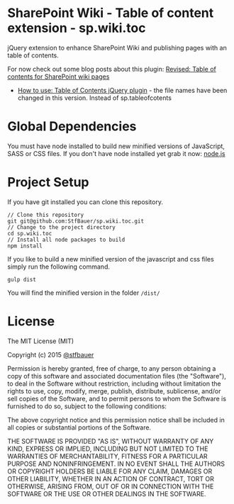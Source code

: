 # SharePoint Wiki - Table of content extension - sp.wiki.toc
jQuery extension to enhance SharePoint Wiki and publishing pages with an table of contents.

For now check out some blog posts about this plugin:
[Revised: Table of contents for SharePoint wiki pages](http://www.n8d.at/blog/revised-table-of-contents-for-wiki-pages/)

* [How to use: Table of Contents jQuery plugin](http://www.n8d.at/blog/how-to-use-table-of-content-jquery-plugin/) - the file names have been changed in this version. Instead of sp.tableofcotents

# Global Dependencies
You must have node installed to build new minified versions of JavaScript, SASS or CSS files. 
If you don't have node installed yet grab it now: [node.js
](https://nodejs.org/en/)

# Project Setup
If you have git installed you can clone this repository.

```
// Clone this repository
git git@github.com:StfBauer/sp.wiki.toc.git
// Change to the project directory
cd sp.wiki.toc
// Install all node packages to build
npm install
```

If you like to build a new minified version of the javascript and css files simply run the following command.
```
gulp dist
```
You will find the minified version in the folder ```/dist/```

# License
The MIT License (MIT)

Copyright (c) 2015 [@stfbauer](http://twitter.com/stfbauer)

Permission is hereby granted, free of charge, to any person obtaining a copy of this software and associated documentation files (the "Software"), to deal in the Software without restriction, including without limitation the rights to use, copy, modify, merge, publish, distribute, sublicense, and/or sell copies of the Software, and to permit persons to whom the Software is furnished to do so, subject to the following conditions:

The above copyright notice and this permission notice shall be included in all copies or substantial portions of the Software.

THE SOFTWARE IS PROVIDED "AS IS", WITHOUT WARRANTY OF ANY KIND, EXPRESS OR IMPLIED, INCLUDING BUT NOT LIMITED TO THE WARRANTIES OF MERCHANTABILITY, FITNESS FOR A PARTICULAR PURPOSE AND NONINFRINGEMENT. IN NO EVENT SHALL THE AUTHORS OR COPYRIGHT HOLDERS BE LIABLE FOR ANY CLAIM, DAMAGES OR OTHER LIABILITY, WHETHER IN AN ACTION OF CONTRACT, TORT OR OTHERWISE, ARISING FROM, OUT OF OR IN CONNECTION WITH THE SOFTWARE OR THE USE OR OTHER DEALINGS IN THE SOFTWARE.
